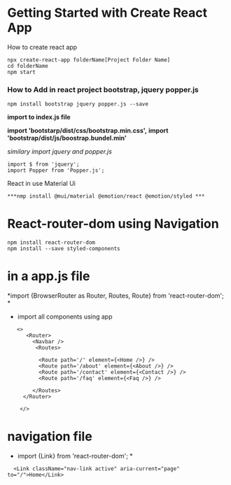 # Getting Started with Create React App

How to create react app
```
npx create-react-app folderName[Project Folder Name]
cd folderName
npm start
```
### How to Add in react project bootstrap, jquery popper.js  
```
npm install bootstrap jquery popper.js --save

```
**import to index.js file**

**import 'bootstarp/dist/css/bootstrap.min.css',**
**import 'bootstrap/dist/js/boostrap.bundel.min'**

*similary import jquery and popper.js*
```
import $ from 'jquery'; 
import Popper from 'Popper.js'; 
```
React in use Material Ui 
```
***nmp install @mui/material @emotion/react @emotion/styled ***
```
# React-router-dom using Navigation
```
npm install react-router-dom
npm install --save styled-components 
```
# in a app.js file
*import {BrowserRouter as Router, Routes, Route} from 'react-router-dom'; *
* import all components using app
```
   <>
      <Router>
        <Navbar />
         <Routes>
          
          <Route path='/' element={<Home />} />
          <Route path='/about' element={<About />} />
          <Route path='/contact' element={<Contact />} />
          <Route path='/faq' element={<Faq />} />
          
        </Routes>
     </Router>
    
    </>
```
# navigation file
* import {Link} from 'react-router-dom'; *
```
  <Link className="nav-link active" aria-current="page" to="/">Home</Link>
```



